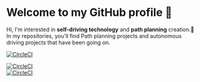 # Welcome to my GitHub profile 👋

Hi, I'm interested in **self-driving technology** and **path planning** creation.🚗      
In my repositories, you'll find Path planning projects and autonomous driving projects that have been going on.

<a href="https://www.gachon.ac.kr/kor/index.do">![CircleCI](https://img.shields.io/badge/Univ.-GACHON-mediumaquamarine)

<a href="https://sites.google.com/view/takeout-gcu/%EC%9E%84%EC%9B%90%EC%A7%84/19%EA%B8%B0-%EC%A0%95%EB%B2%94%EA%B5%90?authuser=0">![CircleCI](https://img.shields.io/badge/Team.-TakeOut-yellow)        
![CircleCI](https://img.shields.io/badge/Team.-GADIS-darkturquoise)

<!--
**j-bk/j-bk** is a ✨ _special_ ✨ repository because its `README.md` (this file) appears on your GitHub profile.

Here are some ideas to get you started:

- 🔭 I’m currently working on ...
- 🌱 I’m currently learning ...
- 👯 I’m looking to collaborate on ...
- 🤔 I’m looking for help with ...
- 💬 Ask me about ...
- 📫 How to reach me: ...
- 😄 Pronouns: ...
- ⚡ Fun fact: ...
-->
